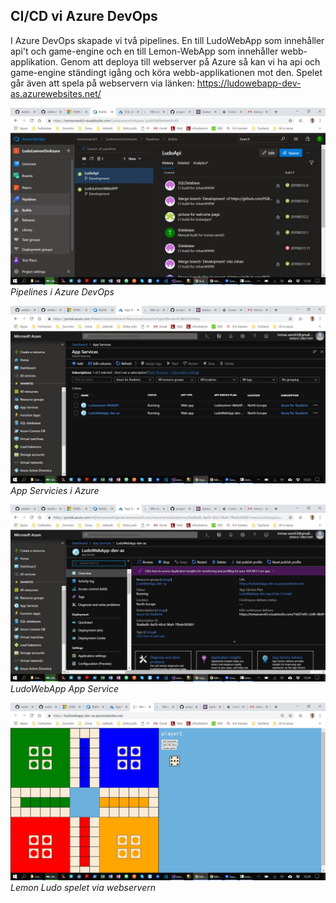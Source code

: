 ## CI/CD vi Azure DevOps

I Azure DevOps skapade vi två pipelines. En till LudoWebApp som innehåller api't och game-engine och en till Lemon-WebApp som innehåller webb-applikation. Genom att deploya till webserver på Azure så kan vi ha api och game-engine ständingt igång och köra webb-applikationen mot den. Spelet går även att spela på webservern via länken: https://ludowebapp-dev-as.azurewebsites.net/



![Logo](cicd1.jpg)
*Pipelines i Azure DevOps*

![Logo](cicd2.jpg)
*App Servicies i Azure*

![Logo](cicd3.jpg)
*LudoWebApp App Service*

![Logo](cicd4.jpg)
*Lemon Ludo spelet via webservern*
